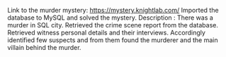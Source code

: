 Link to the murder mystery: https://mystery.knightlab.com/
Imported the database to MySQL and solved the mystery.
Description :
There was a murder in SQL city.
Retrieved the crime scene report from the database.
Retrieved witness personal details and their interviews.
Accordingly identified few suspects and from them found the murderer and the main villain behind the murder.

